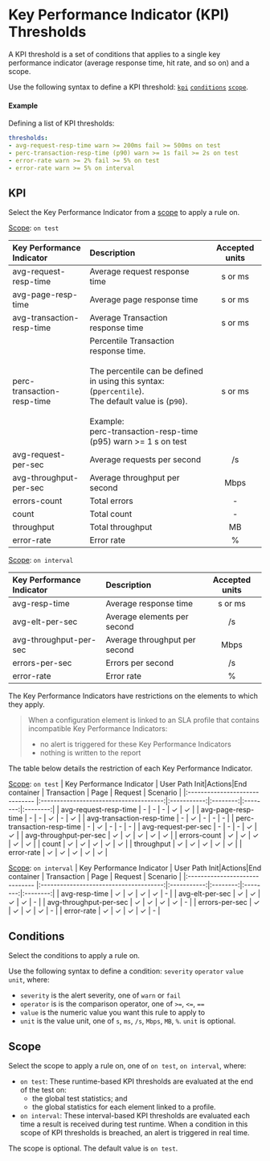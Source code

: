 # Key Performance Indicator (KPI) Thresholds

A KPI threshold is a set of conditions that applies to a single key performance indicator (average response time, hit rate, and so on) and a scope.

Use the following syntax to define a KPI threshold: [`kpi`](#kpi) [`conditions`](#conditions) [`scope`](#scope).

#### Example
Defining a list of KPI thresholds:
```yaml
thresholds:
- avg-request-resp-time warn >= 200ms fail >= 500ms on test
- perc-transaction-resp-time (p90) warn >= 1s fail >= 2s on test
- error-rate warn >= 2% fail >= 5% on test
- error-rate warn >= 5% on interval
```

## KPI

Select the Key Performance Indicator from a [scope](#scope) to apply a rule on.

[Scope](#scope): `on test`

| Key Performance Indicator      | Description                                  | Accepted units  |
|:------------------------------ |:-------------------------------------------- |:---------------:|
| avg-request-resp-time          | Average request response time                | s or ms         |
| avg-page-resp-time             | Average page response time                   | s or ms         |
| avg-transaction-resp-time      | Average Transaction response time            | s or ms         |
| perc-transaction-resp-time     | Percentile Transaction response time.<br><br>The percentile can be defined in using this syntax: (p`percentile`).<br>The default value is (p`90`).<br><br>Example:<br>perc-transaction-resp-time (p95) warn >= 1 s on test | s or ms         |
| avg-request-per-sec            | Average requests per second                  | /s              |
| avg-throughput-per-sec         | Average throughput per second                | Mbps            |
| errors-count                   | Total errors                                 | -               |
| count                          | Total count                                  | -               |
| throughput                     | Total throughput                             | MB              |
| error-rate                     | Error rate                                   | %               |


[Scope](#scope): `on interval`

| Key Performance Indicator      | Description                                  | Accepted units  |
|:------------------------------ |:-------------------------------------------- |:---------------:|
| avg-resp-time                  | Average response time                        | s or ms         |
| avg-elt-per-sec                | Average elements per second                  | /s              |
| avg-throughput-per-sec         | Average throughput per second                | Mbps            |
| errors-per-sec                 | Errors per second                            | /s              |
| error-rate                     | Error rate                                   | %               |

The Key Performance Indicators have restrictions on the elements to which they apply.

> When a configuration element is linked to an SLA profile that contains incompatible Key Performance Indicators:
> - no alert is triggered for these Key Performance Indicators
> - nothing is written to the report

The table below details the restriction of each Key Performance Indicator.

[Scope](#scope): `on test`
| Key Performance Indicator      | User Path Init\|Actions\|End container | Transaction | Page     | Request  | Scenario |
|:------------------------------ |:--------------------------------------:|:-----------:|:--------:|:--------:|:--------:|
| avg-request-resp-time          | -                                      | -           | -        | &#x2713; | &#x2713; |
| avg-page-resp-time             | -                                      | -           | &#x2713; | -        | &#x2713; |
| avg-transaction-resp-time      | -                                      | &#x2713;    | -        | -        | -        |
| perc-transaction-resp-time     | -                                      | &#x2713;    | -        | -        | -        |
| avg-request-per-sec            | -                                      | -           | -        | &#x2713; | &#x2713; |
| avg-throughput-per-sec         | &#x2713;                               | &#x2713;    | &#x2713; | &#x2713; | &#x2713; |
| errors-count                   | &#x2713;                               | &#x2713;    | &#x2713; | &#x2713; | &#x2713; |
| count                          | &#x2713;                               | &#x2713;    | &#x2713; | &#x2713; | &#x2713; |
| throughput                     | &#x2713;                               | &#x2713;    | &#x2713; | &#x2713; | &#x2713; |
| error-rate                     | &#x2713;                               | &#x2713;    | &#x2713; | &#x2713; | &#x2713; |

[Scope](#scope): `on interval`
| Key Performance Indicator      | User Path Init\|Actions\|End container | Transaction | Page     | Request  | Scenario |
|:------------------------------ |:--------------------------------------:|:-----------:|:--------:|:--------:|:--------:|
| avg-resp-time                  | &#x2713;                               | &#x2713;    | &#x2713; | &#x2713; | -        |
| avg-elt-per-sec                | &#x2713;                               | &#x2713;    | &#x2713; | &#x2713; | -        |
| avg-throughput-per-sec         | &#x2713;                               | &#x2713;    | &#x2713; | &#x2713; | -        |
| errors-per-sec                 | &#x2713;                               | &#x2713;    | &#x2713; | &#x2713; | -        |
| error-rate                     | &#x2713;                               | &#x2713;    | &#x2713; | &#x2713; | -        |

## Conditions

Select the conditions to apply a rule on.

Use the following syntax to define a condition: `severity` `operator` `value` `unit`, where:
* `severity` is the alert severity, one of `warn` or `fail`
* `operator` is is the comparison operator, one of `>=`, `<=`, `==`
* `value` is the numeric value you want this rule to apply to
* `unit` is the value unit, one of `s`, `ms`, `/s`, `Mbps`, `MB`, `%`. `unit` is optional.

## Scope

Select the scope to apply a rule on, one of `on test`, `on interval`, where:
* `on test`: These runtime-based KPI thresholds are evaluated at the end of the test on:
  - the global test statistics; and
  - the global statistics for each element linked to a profile.
* `on interval`: These interval-based KPI thresholds are evaluated each time a result is received during test runtime. When a condition in this scope of KPI thresholds is breached, an alert is triggered in real time.

The scope is optional. The default value is `on test`.
